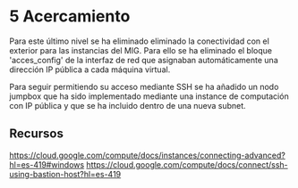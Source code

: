 # 5 Acercamiento
Para este último nivel se ha eliminado eliminado la conectividad con el exterior para las instancias del MIG. Para ello se ha eliminado el bloque 'acces_config' de la interfaz de red que asignaban automáticamente una dirección IP pública a cada máquina virtual.

Para seguir permitiendo su acceso mediante SSH se ha añadido un nodo jumpbox que ha sido implementado mediante una instance de computación con IP pública y que se ha incluido dentro de una nueva subnet. 
## Recursos
https://cloud.google.com/compute/docs/instances/connecting-advanced?hl=es-419#windows
https://cloud.google.com/compute/docs/connect/ssh-using-bastion-host?hl=es-419
